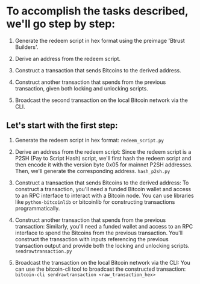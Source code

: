# To accomplish the tasks described, we'll go step by step:

1. Generate the redeem script in hex format using the preimage 'Btrust Builders'.

2. Derive an address from the redeem script.

3. Construct a transaction that sends Bitcoins to the derived address.

4. Construct another transaction that spends from the previous transaction, given both locking and unlocking scripts.

5. Broadcast the second transaction on the local Bitcoin network via the CLI.

## Let's start with the first step:

1. Generate the redeem script in hex format: `redeem_script.py`

2. Derive an address from the redeem script:
Since the redeem script is a P2SH (Pay to Script Hash) script, we'll first hash the redeem script and then encode it with the version byte 0x05 for mainnet P2SH addresses. Then, we'll generate the corresponding address. `hash_p2sh.py`

3. Construct a transaction that sends Bitcoins to the derived address:
To construct a transaction, you'll need a funded Bitcoin wallet and access to an RPC interface to interact with a Bitcoin node. You can use libraries like `python-bitcoinlib` or bitcoinlib for constructing transactions programmatically.

4. Construct another transaction that spends from the previous transaction:
Similarly, you'll need a funded wallet and access to an RPC interface to spend the Bitcoins from the previous transaction. You'll construct the transaction with inputs referencing the previous transaction output and provide both the locking and unlocking scripts. `sendrawtransaction.py`

5. Broadcast the transaction on the local Bitcoin network via the CLI:
You can use the bitcoin-cli tool to broadcast the constructed transaction:
`bitcoin-cli sendrawtransaction <raw_transaction_hex>`
